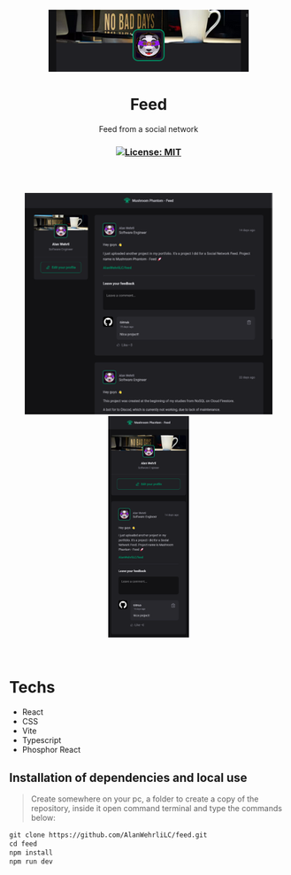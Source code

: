 <p align="center">
  <img src="./.github/frontCover.png"  />
</p>

<h1 align="center">Feed</h1>
<p align="center">Feed from a social network</p>

<h3 align="center">

  <a href="./LICENSE" target="_blank">
    <img alt="License: MIT" src="https://img.shields.io/badge/license%20-MIT-1C1E26?style=for-the-badge&labelColor=1C1E26&color=70ee63">
  </a>

</h3>

<br />

<br />

<p align="center">
    <img height="400rem" src="./.github/image1.png">
    <img height="400rem" src="./.github/image2.png">
</p>

<br />

# Techs

-  React
-  CSS
-  Vite
-  Typescript
-  Phosphor React



## Installation of dependencies and local use

> Create somewhere on your pc, a folder to create a copy of the repository, inside it open command terminal and type the commands below:
```
git clone https://github.com/AlanWehrliLC/feed.git
cd feed
npm install
npm run dev
```
